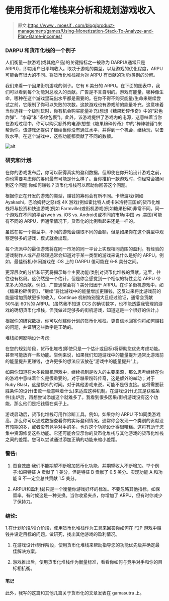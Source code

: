 # 使用货币化堆栈来分析和规划游戏收入

> 原文:[https://www . moesif . com/blog/product-management/games/Using-Monetization-Stack-To-Analyze-and-Plan-Game-incomes/](https://www.moesif.com/blog/product-management/games/Using-Monetization-Stack-To-Analyze-and-Plan-Game-Revenues/)

### DARPU 和货币化栈的一个例子

人们衡量一款游戏(或其他产品)的关键指标之一被称为 DARPU(通常只是 ARPU)，即每用户日平均收入。取决于游戏的类型，以及游戏的优化程度，ARPU 可能会有很大的不同。将货币化堆栈视为对 ARPU 有贡献的功能/类别的分解。

我们来看一个因果街机游戏的例子。它有 6 美分的 ARPU。在下面的图表中，我们可以看到每个功能对总收入的贡献。广告是不言自明的。游戏有能量，哪种像生命，哪种在这个游戏里玩出水平都是需要的。在你不得不购买能量/生命来继续尝试之前，它限制了你可以失败的次数。这款游戏也有游戏前的能量补充，这意味着当你选择一个级别玩时，你有机会购买能量补充(想想《糖果粉碎传奇》中的“彩色炸弹”、“水母”和“条纹包裹”)。此外，该游戏提供了游戏内的电源，这意味着当你在游戏过程中，你可以购买额外的电源(想想《糖果粉碎传奇》中的“棒棒糖锤”)来帮助你。该游戏还提供了继续当你没有通过水平，并得到一个机会，继续玩，以击败水平。在这个游戏中，这些功能都贡献了不同的数额。

![alt](../Images/920db40972a0bb660107c6e5ac8a714b.png)

### 研究和计划:

在你的游戏发布后，你可以获得真实的盈利数据，但即使在你开始设计游戏之前，你也需要考虑你的筹码最有可能是什么样子。当你推销一款游戏时，你经常会被问到这个问题:你如何赚钱？货币化堆栈可以帮助你回答这个问题。

根据你正在开发的游戏的类型，赚钱的筹码会有所不同。卡牌游戏(例如 Ayakashi，巴哈姆特之怒)或 4X 游戏(例如霍比特人或卡米洛特王国)的货币化堆栈将与投资和快速游戏(例如 Farmville)或街机游戏(例如糖果粉碎)非常不同。同一个游戏在不同的平台(web vs. iOS vs. Android)或不同的市场(中国 vs .美国)可能有不同的 ARPU，但通常情况下，货币化的比例看起来还是一样的。

虽然在每一个类型中，不同的游戏会赚取不同的金额，但是如果你在这个类型中观察足够多的游戏，模式就会出现。

每个流派中的最佳游戏将在同一市场的同一平台上实现相同范围的盈利。有经验的游戏制作人或产品经理通常会知道对于某一类型的游戏来说什么是好的 ARPU。例如，最佳街机/休闲游戏在 iOS 上的 DARPU 值可能在 6-8 美分之间。

更深层次的分析和研究将揭示每个主要功能/类别对货币化堆栈的贡献。这里，往往也有格局。这仍然是一个估计，但是你会感觉到一个相似的特性会给 ARPU 带来多大的贡献。例如，广告通常会将 1 美分归因于 ARPU。在许多街机游戏中，如《糖果粉碎传奇》，“继续”将比游戏中的能量增加更赚钱，这反过来将比游戏前的能量增加贡献更多的收入。Continue 机制特别强大且经过验证，通常会贡献 50%到 60%的 ARPU。(虽然我不知道 CCS 的确切数字，也不能透露我管理的游戏的确切货币化堆栈，但我做过足够多的街机游戏，知道这是一个很好的估计。)

根据你的研究数据，你可以创建你计划的货币化堆栈，更自信地回答你将如何赚钱的问题，并证明这些数字是正确的。

堆栈如何影响设计考虑:

在您的规划阶段，货币化堆栈(即使只是一个估计或目标)将帮助您优先考虑功能。甚至可能放弃一些功能。举例来说，如果我们知道游戏中的能量提升通常比游戏前的能量提升更赚钱，也许更多的想法应该放在“游戏中的能量提升”上。

如果你知道在大多数街机游戏中，继续机制是收入的主要来源，那么思考继续在你的游戏中意味着什么是很重要的。对于糖果粉碎传奇，这是额外的举动；对于 Ruby Blast，这是额外的时间。对于其他游戏来说，可能不是很直接。这将需要获胜条件的设计(击败一级意味着什么)来适应这种机制。在游戏设计(尤其是获胜条件)出炉后，再想尝试添加这个就难多了。我看到很多因果/街机游戏没有这个功能，那么他们是把钱留在桌子上。

游戏启动后，货币化堆栈可用作诊断工具。例如，如果你的 ARPU 不如同类游戏高，那么你可以通过数据查看你的实际盈利情况。通常你会发现一个类别的贡献没有预期的多，或者没有竞争对手的多，也许这个功能设计得很糟糕。这将有助于您集中资源修复这些功能。它还可能会显示你的货币化堆栈与其他游戏的货币化堆栈之间的差距。您可以尝试通过添加正确的功能来缩小差距。

### 警告:

1.  蚕食效应:我们不能期望不断增加货币化功能，并期望收入不断增加。举个例子:如果特征 A 贡献了 1 美分，但是特征 B 贡献了 0.5 美分。实现功能 A 和功能 B 不一定会总共贡献 1.5 美分。

2.  ARPU(和盈利栈)只是一个衡量你游戏好坏的标准。不要忽略其他指标，如保留率。有时候这是一种交换。当你收紧夹点，你增加了 ARPU，但有时你减少了保持力。

### 结论:

1.在计划阶段/推介阶段，使用货币化堆栈作为工具来回答你如何在 F2P 游戏中赚钱并设定目标的问题。做研究，找出其他游戏的盈利情况。

1.  在游戏设计/制作阶段，使用货币化堆栈来帮助指导您的功能优先级并确定最佳解决方案。

2.  游戏推出后，使用货币化堆栈作为衡量标准，看看你如何与竞争对手和你的目标相抗衡。

#### 笔记

此外，我写的这篇和其他几篇关于货币化的文章发表在 gamasutra 上。